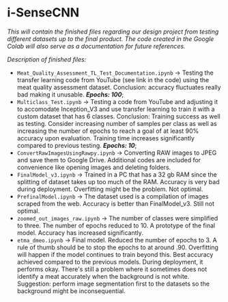 # i-SenseCNN

*This will contain the finished files regarding our design project from testing different datasets up to the final product. The code created in the Google Colab will also serve as a documentation for future references.*

*Description of finished files:*
*   `Meat_Quality_Assessment_TL_Test_Documentation.ipynb` -> Testing the transfer learning code from YouTube (see link in the code) using the meat quality assessment dataset. Conclusion: accuracy fluctuates really bad making it unusable. ***Epochs: 100***;
*   `Multiclass_Test.ipynb` -> Testing a code from YouTube and adjusting it to accomodate Inception_V3 and use transfer learning to train it with a custom dataset that has 6 classes. Conclusion: Training success as well as testing. Consider increasing number of samples per class as well as increasing the number of epochs to reach a goal of at least 90% accuracy upon evaluation. Training time increases significantly compared to previous testing. ***Epochs: 10***;
* `ConvertRawImagesUsingRawpy.ipynb` -> Converting RAW images to JPEG and save them to Google Drive. Additional codes are included for convenience like opening images and deleting folders.
* `FinalModel_v3.ipynb` -> Trained in a PC that has a 32 gb RAM since the splitting of dataset takes up too much of the RAM. Accuracy is very bad during deployment. Overfitting might be the problem. Not optimal.
* `PrefinalModel.ipynb` -> The dataset used is a compilation of images scraped from the web. Accuracy is better than FinalModel_v3. Still not optimal.
* `zoomed_out_images_raw.ipynb` -> The number of classes were simplified to three. The number of epochs reduced to 10. A prototype of the final model. Accuracy has increased significantly.
* `etma_dmeo.ipynb` -> Final model. Reduced the number of epochs to 3. A rule of thumb should be to stop the epochs to at around .90. Overfitting will happen if the model continues to train beyond this. Best accuracy achieved compared to the previous models. During deployment, it performs okay. There's still a problem where it sometimes does not identify a meat accurately when the background is not white. Suggestion: perform image segmentation first to the datasets so the background might be inconsequential.
